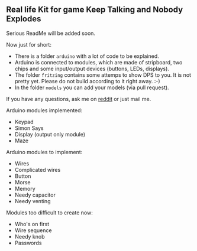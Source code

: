 ## Real life Kit for game Keep Talking and Nobody Explodes

Serious ReadMe will be added soon.

Now just for short:
 - There is a folder `arduino` with a lot of code to be explained.
 - Arduino is connected to modules, which are made of stripboard,
  two chips and some input/output devices (buttons, LEDs, displays).
 - The folder `fritzing` contains some attemps to show DPS to you. It is not pretty yet.
   Please do not build according to it right away. :-)
 - In the folder `models` you can add your models (via pull request).

If you have any questions, ask me on [reddit](https://www.reddit.com/r/ktane/comments/6cxbbc/ktane_real_kit_work_in_progress_wanna_see_more/) or just mail me.

Arduino modules implemented:
 - Keypad
 - Simon Says
 - Display (output only module)
 - Maze

Arduino modules to implement:
 - Wires
 - Complicated wires
 - Button
 - Morse
 - Memory
 - Needy capacitor
 - Needy venting

Modules too difficult to create now:
 - Who's on first
 - Wire sequence
 - Needy knob
 - Passwords
